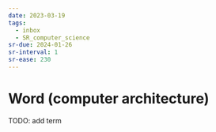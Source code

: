 ```yaml
---
date: 2023-03-19
tags:
  - inbox
  - SR_computer_science
sr-due: 2024-01-26
sr-interval: 1
sr-ease: 230
---
```


# Word (computer architecture)

TODO: add term
